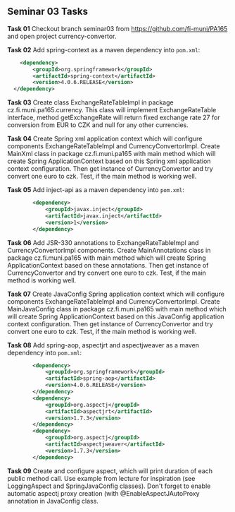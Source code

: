 ## Seminar 03 Tasks
**Task 01** Checkout branch seminar03 from https://github.com/fi-muni/PA165 and
open project currency-convertor. 

**Task 02** Add spring-context as a maven dependency into `pom.xml`:
```xml
    <dependency>
        <groupId>org.springframework</groupId>
        <artifactId>spring-context</artifactId>
        <version>4.0.6.RELEASE</version>
  </dependency> 
```

**Task 03** Create class ExchangeRateTableImpl in package cz.fi.muni.pa165.currency.
This class will implement ExchangeRateTable interface, method getExchangeRate
will return fixed exchange rate 27 for conversion from EUR to CZK and null for
any other currencies.

**Task 04** Create Spring xml application context which will configure
components ExchangeRateTableImpl and CurrencyConvertorImpl. Create MainXml class
in package cz.fi.muni.pa165 with main method which will create Spring
ApplicationContext based on this Spring xml application context configuration.
Then get instance of CurrencyConvertor and try convert one euro to czk. Test, if
the main method is working well.

**Task 05** Add inject-api as a maven dependency into `pom.xml`:
```xml
        <dependency>
            <groupId>javax.inject</groupId>
            <artifactId>javax.inject</artifactId>
            <version>1</version>
        </dependency>
```

**Task 06** Add JSR-330 annotations to ExchangeRateTableImpl and
CurrencyConvertorImpl components. Create MainAnnotations class
in package cz.fi.muni.pa165 with main method which will create Spring
ApplicationContext based on these annotations.
Then get instance of CurrencyConvertor and try convert one euro to czk. Test, if
the main method is working well.

**Task 07** Create JavaConfig Spring application context which will configure
components ExchangeRateTableImpl and CurrencyConvertorImpl. Create MainJavaConfig
class in package cz.fi.muni.pa165 with main method which will create Spring
ApplicationContext based on this JavaConfig application context configuration.
Then get instance of CurrencyConvertor and try convert one euro to czk. Test, if
the main method is working well.

**Task 08** Add spring-aop, aspectjrt and aspectjweaver as a maven dependency
into `pom.xml`:
```xml
        <dependency>
            <groupId>org.springframework</groupId>
            <artifactId>spring-aop</artifactId>
            <version>4.0.6.RELEASE</version>
        </dependency>
        <dependency>
            <groupId>org.aspectj</groupId>
            <artifactId>aspectjrt</artifactId>
            <version>1.7.3</version>
        </dependency>
        <dependency>
            <groupId>org.aspectj</groupId>
            <artifactId>aspectjweaver</artifactId>
            <version>1.7.3</version>
        </dependency>
```

**Task 09** Create and configure aspect, which will print duration of each
public method call. Use example from lecture for inspiration (see LoggingAspect 
and SpringJavaConfig classes). Don't forget to enable automatic aspectj proxy
creation (with @EnableAspectJAutoProxy annotation in JavaConfig class.
